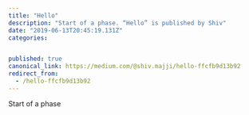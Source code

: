 ```yaml
---
title: "Hello"
description: "Start of a phase. “Hello” is published by Shiv"
date: "2019-06-13T20:45:19.131Z"
categories: 


published: true
canonical_link: https://medium.com/@shiv.majji/hello-ffcfb9d13b92
redirect_from:
  - /hello-ffcfb9d13b92
---
```


Start of a phase
